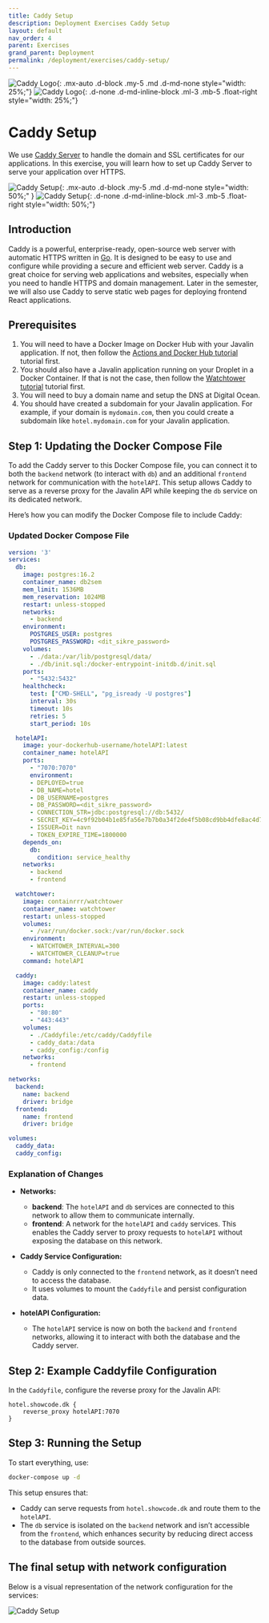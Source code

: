 ```yaml
---
title: Caddy Setup
description: Deployment Exercises Caddy Setup
layout: default
nav_order: 4
parent: Exercises
grand_parent: Deployment
permalink: /deployment/exercises/caddy-setup/
---
```


![Caddy Logo](./images/caddy_logo.png){: .mx-auto .d-block .my-5 .md .d-md-none  style="width: 25%;"}
![Caddy Logo](./images/caddy_logo.png){: .d-none .d-md-inline-block .ml-3 .mb-5 .float-right style="width: 25%;"}

# Caddy Setup

We use [Caddy Server](https://caddyserver.com/) to handle the domain and SSL certificates for our applications. In this exercise, you will learn how to set up Caddy Server to serve your application over HTTPS.

![Caddy Setup](./images/caddy.png){: .mx-auto .d-block .my-5 .md .d-md-none style="width: 50%;" }
![Caddy Setup](./images/caddy.png){: .d-none .d-md-inline-block .ml-3 .mb-5 .float-right style="width: 50%;"}

## Introduction

Caddy is a powerful, enterprise-ready, open-source web server with automatic HTTPS written in [Go](https://en.wikipedia.org/wiki/Go_(programming_language)). It is designed to be easy to use and configure while providing a secure and efficient web server. Caddy is a great choice for serving web applications and websites, especially when you need to handle HTTPS and domain management. Later in the semester, we will also use Caddy to serve static web pages for deploying frontend React applications.

## Prerequisites

1. You will need to have a Docker Image on Docker Hub with your Javalin application. If not, then follow the [Actions and Docker Hub tutorial](./actions_dockerhub.md) tutorial first.
2. You should also have a Javalin application running on your Droplet in a Docker Container. If that is not the case, then follow the [Watchtower tutorial](./watchtower.md) tutorial first.
3. You will need to buy a domain name and setup the DNS at Digital Ocean.
4. You should have created a subdomain for your Javalin application. For example, if your domain is `mydomain.com`, then you could create a subdomain like `hotel.mydomain.com` for your Javalin application.

## Step 1: Updating the Docker Compose File

To add the Caddy server to this Docker Compose file, you can connect it to both the `backend` network (to interact with `db`) and an additional `frontend` network for communication with the `hotelAPI`. This setup allows Caddy to serve as a reverse proxy for the Javalin API while keeping the `db` service on its dedicated network.

Here’s how you can modify the Docker Compose file to include Caddy:

### Updated Docker Compose File

```yaml
version: '3'
services:
  db:
    image: postgres:16.2
    container_name: db2sem
    mem_limit: 1536MB
    mem_reservation: 1024MB
    restart: unless-stopped
    networks:
      - backend
    environment:
      POSTGRES_USER: postgres
      POSTGRES_PASSWORD: <dit_sikre_password>
    volumes:
      - ./data:/var/lib/postgresql/data/
      - ./db/init.sql:/docker-entrypoint-initdb.d/init.sql
    ports:
      - "5432:5432"
    healthcheck:
      test: ["CMD-SHELL", "pg_isready -U postgres"]
      interval: 30s
      timeout: 10s
      retries: 5
      start_period: 10s

  hotelAPI:
    image: your-dockerhub-username/hotelAPI:latest
    container_name: hotelAPI
    ports:
      - "7070:7070"
      environment:
      - DEPLOYED=true
      - DB_NAME=hotel
      - DB_USERNAME=postgres
      - DB_PASSWORD=<dit_sikre_password>
      - CONNECTION_STR=jdbc:postgresql://db:5432/
      - SECRET_KEY=4c9f92b04b1e85fa56e7b7b0a34f2de4f5b08cd9bb4dfe8ac4d73b4f7f6ef37b
      - ISSUER=Dit navn
      - TOKEN_EXPIRE_TIME=1800000
    depends_on:
      db:
        condition: service_healthy
    networks:
      - backend
      - frontend

  watchtower:
    image: containrrr/watchtower
    container_name: watchtower
    restart: unless-stopped
    volumes:
      - /var/run/docker.sock:/var/run/docker.sock
    environment:
      - WATCHTOWER_INTERVAL=300
      - WATCHTOWER_CLEANUP=true
    command: hotelAPI

  caddy:
    image: caddy:latest
    container_name: caddy
    restart: unless-stopped
    ports:
      - "80:80"
      - "443:443"
    volumes:
      - ./Caddyfile:/etc/caddy/Caddyfile
      - caddy_data:/data
      - caddy_config:/config
    networks:
      - frontend

networks:
  backend:
    name: backend
    driver: bridge
  frontend:
    name: frontend
    driver: bridge

volumes:
  caddy_data:
  caddy_config:
```

### Explanation of Changes

- **Networks:**
  - **backend**: The `hotelAPI` and `db` services are connected to this network to allow them to communicate internally.
  - **frontend**: A network for the `hotelAPI` and `caddy` services. This enables the Caddy server to proxy requests to `hotelAPI` without exposing the database on this network.

- **Caddy Service Configuration:**
  - Caddy is only connected to the `frontend` network, as it doesn’t need to access the database.
  - It uses volumes to mount the `Caddyfile` and persist configuration data.

- **hotelAPI Configuration:**
  - The `hotelAPI` service is now on both the `backend` and `frontend` networks, allowing it to interact with both the database and the Caddy server.

## Step 2: Example Caddyfile Configuration

In the `Caddyfile`, configure the reverse proxy for the Javalin API:

```caddyfile
hotel.showcode.dk {
    reverse_proxy hotelAPI:7070
}
```

## Step 3: Running the Setup

To start everything, use:

```bash
docker-compose up -d
```

This setup ensures that:

- Caddy can serve requests from `hotel.showcode.dk` and route them to the `hotelAPI`.
- The `db` service is isolated on the `backend` network and isn’t accessible from the `frontend`, which enhances security by reducing direct access to the database from outside sources.

## The final setup with network configuration

Below is a visual representation of the network configuration for the services:

![Caddy Setup](./images/caddy_setup.png)
